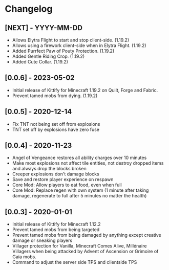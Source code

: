 # Changelog

## [NEXT] - YYYY-MM-DD

- Allows Elytra Flight to start and stop client-side. (1.19.2)
- Allows using a firework client-side when in Elytra Flight. (1.19.2)
- Added Purrfect Paw of Pouty Protection. (1.19.2)
- Added Gentle Riding Crop. (1.19.2)
- Added Cute Collar. (1.19.2)

## [0.0.6] - 2023-05-02

- Initial release of Kittify for Minecraft 1.19.2 on Quilt, Forge and Fabric.
- Prevent tamed mobs from dying. (1.19.2)

## [0.0.5] - 2020-12-14

- Fix TNT not being set off from explosions
- TNT set off by explosions have zero fuse

## [0.0.4] - 2020-11-23

- Angel of Vengeance restores all ability charges over 10 minutes
- Make most explosions not affect tile entities, not destroy dropped items and always drop the blocks broken
- Creeper explosions don't damage blocks
- Save and restore player experience on respawn
- Core Mod: Allow players to eat food, even when full
- Core Mod: Replace regen with own system (1 minute after taking damage, regenerate to full after 5 minutes no matter the health)

## [0.0.3] - 2020-01-01

- Initial release of Kittify for Minecraft 1.12.2
- Prevent tamed mobs from being targeted
- Prevent tamed mobs from being damaged by anything except creative damage or sneaking players
- Villager protection for Vanilla, Minecraft Comes Alive, Millénaire Villagers when being attacked by Advent of Ascension or Grimoire of Gaia mobs.
- Command to adjust the server side TPS and clientside TPS
